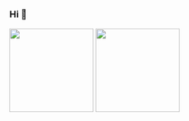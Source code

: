 ### Hi 👋

<div>
    <img height="150px"  src="https://github-readme-stats.vercel.app/api?username=leehao12&show_icons=true&theme=gruvbox"/>
    <img height="150px"  src="https://github-readme-stats-eight-theta.vercel.app/api/top-langs/?username=leehao12&layout=compact&langs_count=8&theme=gruvbox"/>
</div>
